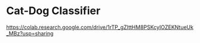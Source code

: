 # Cat-Dog Classifier

https://colab.research.google.com/drive/1rTP_gZIttHM8PSKcyIOZEKNtueUk_MBz?usp=sharing
